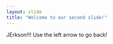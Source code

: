 ```yaml
---
layout: slide
title: "Welcome to our second slide!"
---
```

JErkson!!!
Use the left arrow to go back!
